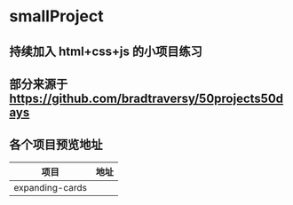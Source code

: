 # smallProject
持续加入 html+css+js 的小项目练习
---
部分来源于 https://github.com/bradtraversy/50projects50days
---
各个项目预览地址
---
| 项目 | 地址 |
| ---- | ---- |
| expanding-cards |  |